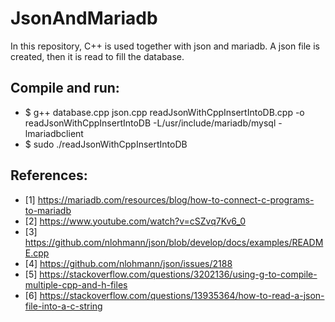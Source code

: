 # JsonAndMariadb
In this repository, C++ is used together with json and mariadb. A json file is created, then it is read to fill the database.

## Compile and run:
* $ g++ database.cpp json.cpp readJsonWithCppInsertIntoDB.cpp -o readJsonWithCppInsertIntoDB -L/usr/include/mariadb/mysql -lmariadbclient 
* $ sudo ./readJsonWithCppInsertIntoDB

## References: 
* [1] https://mariadb.com/resources/blog/how-to-connect-c-programs-to-mariadb
* [2] https://www.youtube.com/watch?v=cSZvq7Kv6_0
* [3] https://github.com/nlohmann/json/blob/develop/docs/examples/README.cpp
* [4] https://github.com/nlohmann/json/issues/2188
* [5] https://stackoverflow.com/questions/3202136/using-g-to-compile-multiple-cpp-and-h-files
* [6] https://stackoverflow.com/questions/13935364/how-to-read-a-json-file-into-a-c-string
